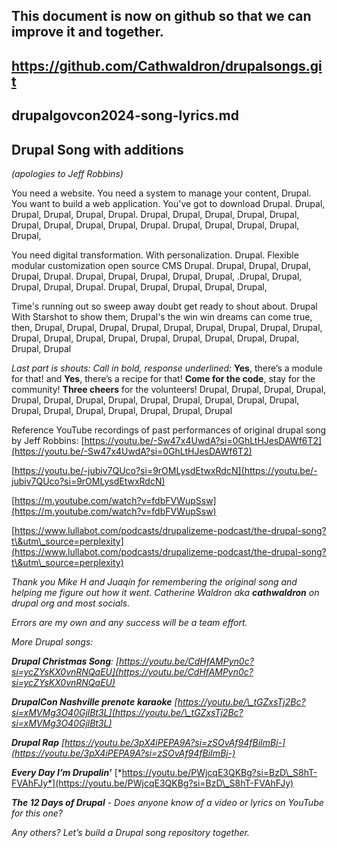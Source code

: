 ## **This document is now on github so that we can improve it and together.**

## https://github.com/Cathwaldron/drupalsongs.git
## drupalgovcon2024-song-lyrics.md

## **Drupal Song with additions** 

*(apologies to Jeff Robbins)*

You need a website. You need a system
 to manage your content, Drupal. You want to build a web application.
You've got to download Drupal.
Drupal, Drupal, Drupal, Drupal, Drupal.
Drupal, Drupal, Drupal, Drupal, Drupal,
Drupal, Drupal, Drupal, Drupal, Drupal.
Drupal, Drupal, Drupal, Drupal, Drupal, 

You need digital transformation. With personalization. Drupal.
Flexible modular customization
open source CMS Drupal.
Drupal, Drupal, Drupal, Drupal, Drupal. 
Drupal, Drupal, Drupal, Drupal, Drupal, 
.Drupal, Drupal, Drupal, Drupal, Drupal. 
Drupal, Drupal, Drupal, Drupal, Drupal, 

Time's running out so sweep away doubt 
get ready to shout about. Drupal 
With Starshot to show them, Drupal's the win win
dreams can come true, then, Drupal, Drupal, Drupal, Drupal, Drupal,
Drupal, Drupal, Drupal, Drupal, Drupal,
Drupal, Drupal, Drupal, Drupal, Drupal,
Drupal, Drupal, Drupal, Drupal, Drupal

*Last part is  shouts:*
 *Call in bold, response underlined:*
**Yes**, there’s a module for that\!
and **Yes**, there’s a recipe for that\!
**Come for the code**, stay for the community\!
**Three cheers** for the volunteers\!
Drupal, Drupal, Drupal, Drupal, Drupal, 
Drupal, Drupal, Drupal, Drupal, Drupal, 
Drupal, Drupal, Drupal, Drupal, Drupal, 
Drupal, Drupal, Drupal, Drupal, Drupal

Reference
YouTube recordings of past performances of original drupal song by Jeff Robbins:
[https://youtu.be/-Sw47x4UwdA?si=0GhLtHJesDAWf6T2](https://youtu.be/-Sw47x4UwdA?si=0GhLtHJesDAWf6T2)

[https://youtu.be/-jubiv7QUco?si=9rOMLysdEtwxRdcN](https://youtu.be/-jubiv7QUco?si=9rOMLysdEtwxRdcN)

[https://m.youtube.com/watch?v=fdbFVWupSsw](https://m.youtube.com/watch?v=fdbFVWupSsw)

[https://www.lullabot.com/podcasts/drupalizeme-podcast/the-drupal-song?t\&utm\_source=perplexity](https://www.lullabot.com/podcasts/drupalizeme-podcast/the-drupal-song?t\&utm\_source=perplexity)

*Thank you Mike H and Juaqín for remembering the original song and helping me figure out how it went. Catherine Waldron aka **cathwaldron** on drupal org and most socials.* 

*Errors are my own and any success will be a team effort.*

*More Drupal songs:*

***Drupal Christmas Song**: [https://youtu.be/CdHfAMPyn0c?si=ycZYsKX0vnRNQaEU](https://youtu.be/CdHfAMPyn0c?si=ycZYsKX0vnRNQaEU)*

***DrupalCon Nashville prenote***
***karaoke**  [https://youtu.be/\_tGZxsTj2Bc?si=xMVMg3O40GjlBt3L](https://youtu.be/\_tGZxsTj2Bc?si=xMVMg3O40GjlBt3L)*

***Drupal Rap** [https://youtu.be/3pX4iPEPA9A?si=zSOvAf94fBiImBj-](https://youtu.be/3pX4iPEPA9A?si=zSOvAf94fBiImBj-)*

***Every Day I’m Drupalin’***
[*https://youtu.be/PWjcqE3QKBg?si=BzD\_S8hT-FVAhFJy*](https://youtu.be/PWjcqE3QKBg?si=BzD\_S8hT-FVAhFJy)

***The 12 Days of Drupal** \- Does anyone know  of a video or lyrics  on YouTube for this one?*

*Any others? Let’s build a Drupal song repository together.* 

